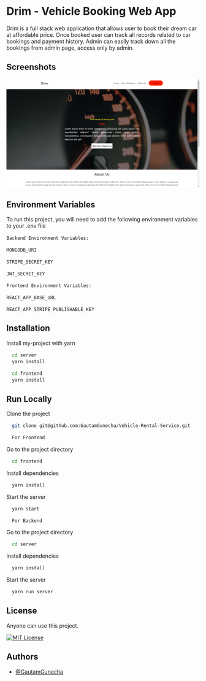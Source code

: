 
# Drim - Vehicle Booking Web App

Drim is a full stack web application that allows user to book their dream car at affordable price. Once booked user can track all records related to car bookings and payment history.
Admin can easily track down all the bookings from admin page, access only by admin. 

## Screenshots

![App Screenshot](https://github.com/GautamGunecha/Vehicle-Rental-Service/blob/master/frontend/src/assets/images/Drim.png)


## Environment Variables

To run this project, you will need to add the following environment variables to your .env file

`Backend Environment Variables:`

`MONGODB_URI`

`STRIPE_SECRET_KEY`

`JWT_SECRET_KEY`

`Frontend Environment Variables:`

`REACT_APP_BASE_URL`

`REACT_APP_STRIPE_PUBLISHABLE_KEY`

## Installation

Install my-project with yarn

```bash
  cd server
  yarn install 
```

```bash
  cd frontend
  yarn install 
``` 
## Run Locally

Clone the project

```bash
  git clone git@github.com:GautamGunecha/Vehicle-Rental-Service.git
```

```bash
  For Frontend
```

Go to the project directory

```bash
  cd frontend
```

Install dependencies

```bash
  yarn install
```

Start the server

```bash
  yarn start
```


```bash
  For Backend
```

Go to the project directory

```bash
  cd server
```

Install dependencies

```bash
  yarn install
```

Start the server

```bash
  yarn run server
```


## License

Anyone can use this project.

[![MIT License](https://img.shields.io/badge/License-MIT-green.svg)](https://choosealicense.com/licenses/mit/)


## Authors

- [@GautamGunecha](https://github.com/GautamGunecha)

